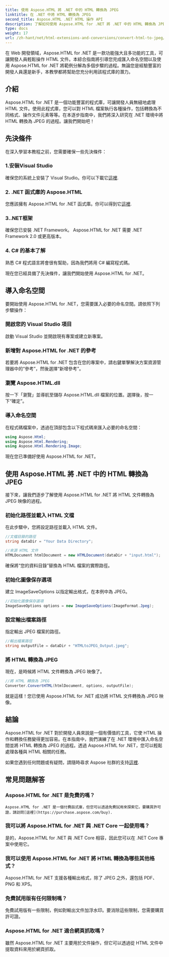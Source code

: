 ```yaml
---
title: 使用 Aspose.HTML 將 .NET 中的 HTML 轉換為 JPEG
linktitle: 在 .NET 中將 HTML 轉換為 JPEG
second_title: Aspose.HTML .NET HTML 操作 API
description: 了解如何使用 Aspose.HTML for .NET 將 .NET 中的 HTML 轉換為 JPEG。利用 Aspose.HTML for .NET 的強大功能的逐步指南。
type: docs
weight: 17
url: /zh-hant/net/html-extensions-and-conversions/convert-html-to-jpeg/
---
```


在 Web 開發領域，Aspose.HTML for .NET 是一款功能強大且多功能的工具，可讓開發人員輕鬆操作 HTML 文件。本綜合指南將引導您完成匯入命名空間以及使用 Aspose.HTML for .NET 將範例分解為多個步驟的過程。無論您是經驗豐富的開發人員還是新手，本教學都將幫助您充分利用該程式庫的潛力。

## 介紹

Aspose.HTML for .NET 是一個功能豐富的程式庫，可讓開發人員無縫地處理 HTML 文件。使用此程式庫，您可以對 HTML 檔案執行各種操作，包括轉換為不同格式、操作文件元素等等。在本逐步指南中，我們將深入研究在 .NET 環境中將 HTML 轉換為 JPEG 的過程。讓我們開始吧！

## 先決條件

在深入學習本教程之前，您需要確保一些先決條件：

### 1.安裝Visual Studio
確保您的系統上安裝了 Visual Studio。你可以下載它[這裡](https://visualstudio.microsoft.com/downloads/).

### 2. .NET 函式庫的 Aspose.HTML
您應該擁有 Aspose.HTML for .NET 函式庫。你可以得到它[這裡](https://releases.aspose.com/html/net/).

### 3..NET框架
確保您已安裝 .NET Framework。 Aspose.HTML for .NET 需要 .NET Framework 2.0 或更高版本。

### 4. C# 的基本了解
熟悉 C# 程式語言將會很有幫助，因為我們將用 C# 編寫程式碼。

現在您已經具備了先決條件，讓我們開始使用 Aspose.HTML for .NET。

## 導入命名空間

要開始使用 Aspose.HTML for .NET，您需要匯入必要的命名空間。請依照下列步驟操作：

### 開啟您的 Visual Studio 項目

啟動 Visual Studio 並開啟現有專案或建立新專案。

### 新增對 Aspose.HTML for .NET 的參考

若要將 Aspose.HTML for .NET 包含在您的專案中，請右鍵單擊解決方案資源管理器中的“參考”，然後選擇“新增參考”。

### 瀏覽 Aspose.HTML.dll

按一下「瀏覽」並導航至儲存 Aspose.HTML.dll 檔案的位置。選擇後，按一下“確定”。

### 導入命名空間

在程式碼檔案中，透過在頂部包含以下程式碼來匯入必要的命名空間：

```csharp
using Aspose.Html;
using Aspose.Html.Rendering;
using Aspose.Html.Rendering.Image;
```

現在您已準備好使用 Aspose.HTML for .NET。

## 使用 Aspose.HTML 將 .NET 中的 HTML 轉換為 JPEG

接下來，讓我們逐步了解使用 Aspose.HTML for .NET 將 HTML 文件轉換為 JPEG 映像的過程。

### 初始化路徑並載入 HTML 文檔

在此步驟中，您將設定路徑並載入 HTML 文件。

```csharp
//文檔目錄的路徑
string dataDir = "Your Data Directory";

//來源 HTML 文件
HTMLDocument htmlDocument = new HTMLDocument(dataDir + "input.html");
```

確保將“您的資料目錄”替換為 HTML 檔案的實際路徑。

### 初始化圖像保存選項

建立 ImageSaveOptions 以指定輸出格式，在本例中為 JPEG。

```csharp
//初始化圖像保存選項
ImageSaveOptions options = new ImageSaveOptions(ImageFormat.Jpeg);
```

### 設定輸出檔案路徑

指定輸出 JPEG 檔案的路徑。

```csharp
//輸出檔案路徑
string outputFile = dataDir + "HTMLtoJPEG_Output.jpeg";
```

### 將 HTML 轉換為 JPEG

現在，是時候將 HTML 文件轉換為 JPEG 映像了。

```csharp
//將 HTML 轉換為 JPEG
Converter.ConvertHTML(htmlDocument, options, outputFile);
```

就是這樣！您已使用 Aspose.HTML for .NET 成功將 HTML 文件轉換為 JPEG 映像。

## 結論

Aspose.HTML for .NET 對於開發人員來說是一個有價值的工具，它使 HTML 操作和轉換任務變得更加容易。在本指南中，我們演練了在 .NET 環境中匯入命名空間並將 HTML 轉換為 JPEG 的過程。透過 Aspose.HTML for .NET，您可以輕鬆處理各種與 HTML 相關的任務。

如果您遇到任何問題或有疑問，請隨時尋求 Aspose 社群的支持[這裡](https://forum.aspose.com/).

## 常見問題解答

### Aspose.HTML for .NET 是免費的嗎？
    Aspose.HTML for .NET 是一個付費函式庫，但您可以透過免費試用來探索它。要購買許可證，請訪問[這裡](https://purchase.aspose.com/buy).

### 我可以將 Aspose.HTML for .NET 與 .NET Core 一起使用嗎？
   是的，Aspose.HTML for .NET 與 .NET Core 相容，因此您可以在 .NET Core 專案中使用它。

### 我可以使用 Aspose.HTML for .NET 將 HTML 轉換為哪些其他格式？
   Aspose.HTML for .NET 支援各種輸出格式，除了 JPEG 之外，還包括 PDF、PNG 和 XPS。

### 免費試用版有任何限制嗎？
   免費試用版有一些限制，例如對輸出文件加浮水印。要消除這些限制，您需要購買許可證。

### Aspose.HTML for .NET 適合網頁抓取嗎？
   雖然 Aspose.HTML for .NET 主要用於文件操作，但它可以透過從 HTML 文件中提取資料來用於網頁抓取。